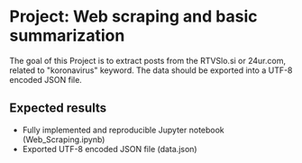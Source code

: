 # Project: Web scraping and basic summarization

The goal of this Project is to extract posts from the RTVSlo.si or 24ur.com, related to "koronavirus" keyword. The data should be exported into a UTF-8 encoded JSON file.

## Expected results

- Fully implemented and reproducible Jupyter notebook (Web_Scraping.ipynb)
- Exported UTF-8 encoded JSON file (data.json)
